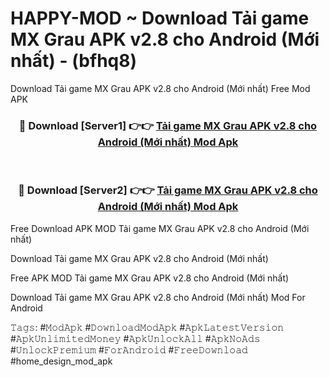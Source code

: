 # HAPPY-MOD ~ Download Tải game MX Grau APK v2.8 cho Android (Mới nhất) - (bfhq8)
Download Tải game MX Grau APK v2.8 cho Android (Mới nhất) Free Mod APK

<div align="center">
<h3>🔴 Download [Server1] 👉👉 <a href="https://apk-comot.site?title=Tải_game_MX_Grau_APK_v2.8_cho_Android_(Mới_nhất)">Tải game MX Grau APK v2.8 cho Android (Mới nhất) Mod Apk</a></h3><br>

<h3>🔴 Download [Server2] 👉👉 <a href="https://apk-comot.site?title=Tải_game_MX_Grau_APK_v2.8_cho_Android_(Mới_nhất)">Tải game MX Grau APK v2.8 cho Android (Mới nhất) Mod Apk</a></h3>
</div>


Free Download APK MOD Tải game MX Grau APK v2.8 cho Android (Mới nhất)

Download Tải game MX Grau APK v2.8 cho Android (Mới nhất) 

Free APK MOD Tải game MX Grau APK v2.8 cho Android (Mới nhất) 

Download Tải game MX Grau APK v2.8 cho Android (Mới nhất) Mod For Android

𝚃𝚊𝚐𝚜: #𝙼𝚘𝚍𝙰𝚙𝚔 #𝙳𝚘𝚠𝚗𝚕𝚘𝚊𝚍𝙼𝚘𝚍𝙰𝚙𝚔 #𝙰𝚙𝚔𝙻𝚊𝚝𝚎𝚜𝚝𝚅𝚎𝚛𝚜𝚒𝚘𝚗 #𝙰𝚙𝚔𝚄𝚗𝚕𝚒𝚖𝚒𝚝𝚎𝚍𝙼𝚘𝚗𝚎𝚢 #𝙰𝚙𝚔𝚄𝚗𝚕𝚘𝚌𝚔𝙰𝚕𝚕 #𝙰𝚙𝚔𝙽𝚘𝙰𝚍𝚜 #𝚄𝚗𝚕𝚘𝚌𝚔𝙿𝚛𝚎𝚖𝚒𝚞𝚖 #𝙵𝚘𝚛𝙰𝚗𝚍𝚛𝚘𝚒𝚍 #𝙵𝚛𝚎𝚎𝙳𝚘𝚠𝚗𝚕𝚘𝚊𝚍 #home_design_mod_apk